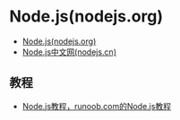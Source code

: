 # Node.js(nodejs.org)
- [Node.js(nodejs.org)](http://www.nodejs.org)
- [Node.js中文网(nodejs.cn)](http://www.nodejs.cn)

## 教程
- [Node.js教程，runoob.com的Node.js教程](http://www.runoob.com/nodejs/nodejs-tutorial.html)
